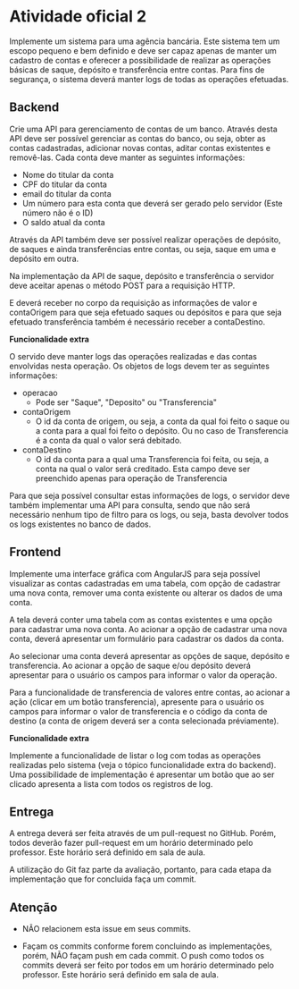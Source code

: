 # Atividade oficial 2

Implemente um sistema para uma agência bancária. Este sistema tem um escopo pequeno e bem definido e deve ser capaz apenas de manter um cadastro de contas e oferecer a possibilidade de realizar as operações básicas de saque, depósito e transferência entre contas. Para fins de segurança, o sistema deverá manter logs de todas as operações efetuadas.

## Backend

Crie uma API para gerenciamento de contas de um banco. Através desta API deve ser possível gerenciar as contas do banco, ou seja, obter as contas cadastradas, adicionar novas contas, aditar contas existentes e removê-las.
Cada conta deve manter as seguintes informações:
- Nome do titular da conta
- CPF do titular da conta
- email do titular da conta
- Um número para esta conta que deverá ser gerado pelo servidor (Este número não é o ID)
- O saldo atual da conta

Através da API também deve ser possível realizar operações de depósito, de saques e ainda transferências entre contas, ou seja, saque em uma e depósito em outra.

Na implementação da API de saque, depósito e transferência o servidor deve aceitar apenas o método POST para a requisição HTTP.

E deverá receber no corpo da requisição as informações de valor e contaOrigem para que seja efetuado saques ou depósitos e para que seja efetuado transferência também é necessário receber a contaDestino.


__Funcionalidade extra__

O servido deve manter logs das operações realizadas e das contas envolvidas nesta operação. Os objetos de logs devem ter as seguintes informações:
- operacao
  - Pode ser "Saque", "Deposito" ou "Transferencia"
- contaOrigem
  - O id da conta de origem, ou  seja, a conta da qual foi feito o saque ou a conta para a qual foi feito o depósito. Ou no caso de Transferencia é a conta da qual o valor será debitado.
- contaDestino
  - O id da conta para a qual uma Transferencia foi feita, ou seja, a conta na qual o valor será creditado. Esta campo deve ser preenchido apenas para operação de Transferencia

Para que seja possível consultar estas informações de logs, o servidor deve também implementar uma API para consulta, sendo que não será necessário nenhum tipo de filtro para os logs, ou seja, basta devolver todos os logs existentes no banco de dados.


## Frontend

Implemente uma interface gráfica com AngularJS para seja possível visualizar as contas cadastradas em uma tabela, com opção de cadastrar uma nova conta, remover uma conta existente ou alterar os dados de uma conta.

A tela deverá conter uma tabela com as contas existentes e uma opção para cadastrar uma nova conta. Ao acionar a opção de cadastrar uma nova conta, deverá apresentar um formulário para cadastrar os dados da conta.

Ao selecionar uma conta deverá apresentar as opções de saque, depósito e transferencia. Ao acionar a opção de saque e/ou depósito deverá apresentar para o usuário os campos para informar o valor da operação.

Para a funcionalidade de transferencia de valores entre contas, ao acionar a ação (clicar em um botão transferencia), apresente para o usuário os campos para informar o valor de transferencia e o código da conta de destino (a conta de origem deverá ser a conta selecionada préviamente).


__Funcionalidade extra__

Implemente a funcionalidade de listar o log com todas as operações realizadas pelo sistema (veja o tópico funcionalidade extra do backend).
Uma possibilidade de implementação é apresentar um botão que ao ser clicado apresenta a lista com todos os registros de log.


## Entrega

A entrega deverá ser feita através de um pull-request no GitHub. Porém, todos deverão fazer pull-request em um horário determinado pelo professor. Este horário será definido em sala de aula.

A utilização do Git faz parte da avaliação, portanto, para cada etapa da implementação que for concluida faça um commit.

## Atenção

- NÃO relacionem esta issue em seus commits.

- Façam os commits conforme forem concluindo as implementações, porém, NÃO façam push em cada commit. O push como todos os commits deverá ser feito por todos em um horário determinado pelo professor. Este horário será definido em sala de aula.

